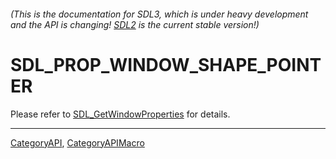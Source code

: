 ###### (This is the documentation for SDL3, which is under heavy development and the API is changing! [SDL2](https://wiki.libsdl.org/SDL2/) is the current stable version!)
# SDL_PROP_WINDOW_SHAPE_POINTER

Please refer to [SDL_GetWindowProperties](SDL_GetWindowProperties) for details.

----
[CategoryAPI](CategoryAPI), [CategoryAPIMacro](CategoryAPIMacro)

